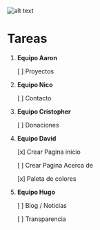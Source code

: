 ![alt text](https://codeqba.com/assets/img/daw2023.png)

# Tareas


1. **Equipo Aaron**

    [ ] Proyectos

2. **Equipo Nico**

    [ ] Contacto

3. **Equipo Cristopher**

    [ ] Donaciones

4. **Equipo David**

    [x] Crear Pagina inicio

    [ ] Crear Pagina Acerca de

    [x] Paleta de colores

5. **Equipo Hugo**

    [ ] Blog / Noticias

    [ ] Transparencia
 
